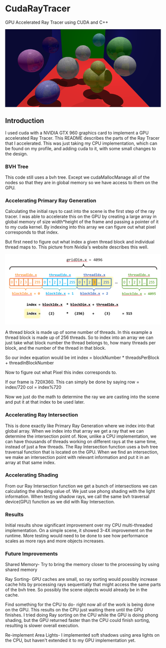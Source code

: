 # CudaRayTracer
GPU Accelerated Ray Tracer using CUDA and C++


![alt text](https://raw.githubusercontent.com/boonemiller/Ray-Tracer/master/RayTracer/16AA.bmp)

## Introduction

I used cuda with a NVIDIA GTX 960 graphics card to implement a GPU accelerated Ray Tracer. This README describes the parts
of the Ray Tracer that I accelerated. This was just taking my CPU implementation, which can be found on my profile, and adding cuda to it, with some small changes to the design.

### BVH Tree

This code still uses a bvh tree. Except we cudaMallocManage all of the nodes so that they are in global memory so we have access to them on the GPU.


### Accelerating Primary Ray Generation

Calculating the initial rays to cast into the scene is the first step of the ray tracer. I was able to accelerate this on the GPU
by creating a large array in global memory of size width*height of the frame and passing a pointer of it to my cuda kernel. By indexing into this array we can figure out what pixel corresponds to that index.

But first need to figure out what index a given thread block and individual thread maps to. This picture from Nvidia's website describes this well.

![alt text](https://raw.githubusercontent.com/boonemiller/CudaRayTracer/master/cuda_indexing.png)

A thread block is made up of some number of threads. In this example a thread block is made up of 256 threads.
So to index into an array we can just take what block number the thread belongs to, how many threads per block, and the number of the thread in that block.

So our index equation would be
int index = blockNumber * threadsPerBlock + threadInBlockNumber

Now to figure out what Pixel this index corresponds to.

If our frame is 720X360. This can simply be done by saying
row = index/720
col = index%720

Now we just do the math to determine the ray we are casting into the scene and put it at that index to be used later.

### Accelerating Ray Intersection

This is done exactly like Primary Ray Generation where we index into that global array. When we index into that array
we get a ray that we can determine the intersection point of. Now, unlike a CPU implementation, we can have thousands of threads working on different rays
at the same time, instead of just a few threads. The Ray Intersection function uses a bvh tree traversal function that is located on the GPU.
When we find an intersection, we make an intersection point with relevant information and put it in an array at that same index.

### Accelerating Shading

From our Ray Intersection function we get a bunch of intersections we can calculating the shading value of. We just use phong shading
with the light information. When testing shadow rays, we call the same bvh traversal device(GPU) function as we did with Ray Intersection.

### Results

Initial results show significant improvement over my CPU multi-threaded implementation. On a simple scene, it showed 3-4X improvement on the runtime. More testing would need to be done to see how performance scales as more rays and more objects increases.

### Future Improvements

Shared Memory- Try to bring the memory closer to the processing by using shared memory

Ray Sorting- GPU caches are small, so ray sorting would possibly increase cache hits by processing rays sequentially that might access
the same parts of the bvh tree. So possibly the scene objects would already be in the cache.

Find something for the CPU to do- right now all of the work is being done on the GPU. This results on the CPU just waiting there until the GPU finishes.
I tried doing Ray sorting on the CPU while the GPU is doing phong shading, but the GPU returned faster than the CPU could finish sorting, resulting is slower overall execution. 

Re-implement Area Lights- I implemented soft shadows using area lights on the CPU, but haven't extended it to my GPU implementation yet.  
